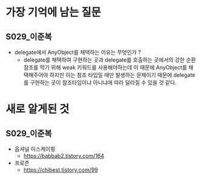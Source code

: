 # 가장 기억에 남는 질문
## S029_이준복 
- delegate에서 AnyObject를 채택하는 이유는 무엇인가 ?
    - delegate를 채택하여 구현하는 곳과 delegate를 호출하는 곳에서의 강한 순환참조를 막기 위해 weak 키워드를 사용해야하는데 이 때문에 AnyObject를 채택해주어야 하지만 이는 참조 타입일 때만 발생하는 문제이기 때문에 delegate를 구현하는 곳이 참조타입이냐 아니냐에 따라 달라질 수 있을 것 같다.

# 새로 알게된 것
## S029_이준복 
- 옵셔널 이스케이핑
  - https://babbab2.tistory.com/164
- 프로즌
  - https://chibest.tistory.com/99